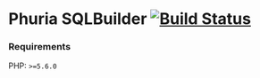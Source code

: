 # Phuria SQLBuilder [![Build Status](https://travis-ci.org/phuria/sql-builder.svg?branch=master)](https://travis-ci.org/phuria/sql-builder)

### Requirements

PHP: `>=5.6.0`
